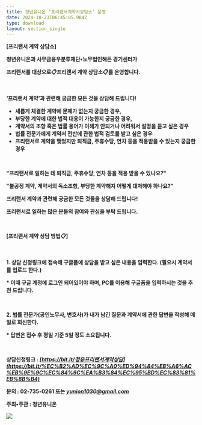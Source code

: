 ```yaml
---
title: 청년유니온 ‘프리랜서계약서상담소’ 운영
date: 2024-10-23T06:45:05.984Z
type: download
layout: section_single
---
```

<!--StartFragment-->

**\[프리랜서 계약 상담소]**

**청년유니온과 사무금융우분투재단•노무법인해든 경기센터가**

**프리랜서를 대상으로📋프리랜서 계약 상담소📋를 운영합니다.**

**​**

**‘프리랜서 계약’과 관련해 궁금한 모든 것을 상담해 드립니다!**

* **새롭게 체결한 계약에 문제가 없는지 궁금한 경우,**
* **부당한 계약에 대한 법적 대응이 가능한지 궁금한 경우,**
* **계약서의 조항 혹은 법률 용어가 이해가 안되거나 어려워서 설명을 듣고 싶은 경우**
* **법률 전문가에게 계약서 전반에 관한 법적 검토를 받고 싶은 경우**
* **프리랜서로 계약을 맺었지만 퇴직금, 주휴수당, 연차 등을 적용받을 수 있는지 궁금한 경우**

**​**

**"프리랜서로 일하는 데 퇴직금, 주휴수당, 연차 등을 적용 받을 수 있나요?"**

**"불공정 계약, 계약서의 독소조항, 부당한 계약해지 어떻게 대처해야 하나요?"**

**프리랜서 계약과 관련해 궁금한 모든 것들을 상담해 드립니다!**

**프리랜서로 일하는 많은 분들의 참여와 관심을 부탁 드립니다.**

**​**

**\[프리랜서 계약 상담 방법📋]**

**​**

**1. 상담 신청링크에 접속해 구글폼에 상담을 받고 싶은 내용을 입력한다. (필요시 계약서를 업로드 한다.)**

**\* 이때 구글 계정에 로그인 되어있어야 하며, PC를 이용해 구글폼을 입력하시는 것을 추천 드립니다.**

**​**

**2. 법률 전문가(공인노무사, 변호사)가 내가 남긴 질문과 계약서에 관한 답변을 작성해 메일로 회신한다.**

**\* 답변은 접수 후 평일 기준 5일 정도 소요됩니다.**

**​**

**상담신청링크 : *[https://bit.lt/청유프리랜서계약상담](https://bit.lt/%EC%B2%AD%EC%9C%A0%ED%94%84%EB%A6%AC%EB%9E%9C%EC%84%9C%EA%B3%84%EC%95%BD%EC%83%81%EB%8B%B4)***

**문의 : 02-735-0261 또는 *[yunion1030@gmail.com](mailto:yunion1030@gmail.com)***

**주최•주관 : 청년유니온**

<!--EndFragment-->

![](/uploads/20240909_청유_프리랜서_상담_웹포스터.jpg)